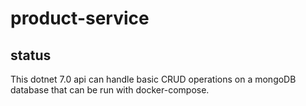 # product-service

## status

This dotnet 7.0 api can handle basic CRUD operations on a mongoDB database that can be run with docker-compose.
